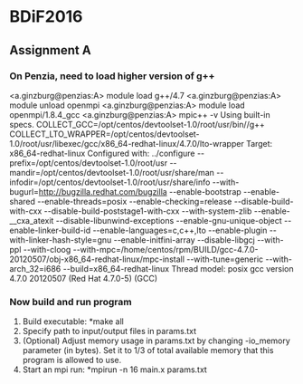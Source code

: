 # BDiF2016

## Assignment A

### On Penzia, need to load higher version of g++


<a.ginzburg@penzias:A> module load g++/4.7
<a.ginzburg@penzias:A> module unload openmpi
<a.ginzburg@penzias:A> module load openmpi/1.8.4_gcc
<a.ginzburg@penzias:A> mpic++ -v
Using built-in specs.
COLLECT_GCC=/opt/centos/devtoolset-1.0/root/usr/bin//g++
COLLECT_LTO_WRAPPER=/opt/centos/devtoolset-1.0/root/usr/libexec/gcc/x86_64-redhat-linux/4.7.0/lto-wrapper
Target: x86_64-redhat-linux
Configured with: ../configure --prefix=/opt/centos/devtoolset-1.0/root/usr --mandir=/opt/centos/devtoolset-1.0/root/usr/share/man --infodir=/opt/centos/devtoolset-1.0/root/usr/share/info --with-bugurl=http://bugzilla.redhat.com/bugzilla --enable-bootstrap --enable-shared --enable-threads=posix --enable-checking=release --disable-build-with-cxx --disable-build-poststage1-with-cxx --with-system-zlib --enable-__cxa_atexit --disable-libunwind-exceptions --enable-gnu-unique-object --enable-linker-build-id --enable-languages=c,c++,lto --enable-plugin --with-linker-hash-style=gnu --enable-initfini-array --disable-libgcj --with-ppl --with-cloog --with-mpc=/home/centos/rpm/BUILD/gcc-4.7.0-20120507/obj-x86_64-redhat-linux/mpc-install --with-tune=generic --with-arch_32=i686 --build=x86_64-redhat-linux
Thread model: posix
gcc version 4.7.0 20120507 (Red Hat 4.7.0-5) (GCC) 

### Now build and run program

1. Build executable:
  *make all
2. Specify path to input/output files in params.txt
3. (Optional) Adjust memory usage in params.txt by changing  -io_memory parameter (in bytes). Set it to 1/3 of total available memory that this program is allowed to use.
4. Start an mpi run:
  *mpirun -n 16 main.x params.txt
